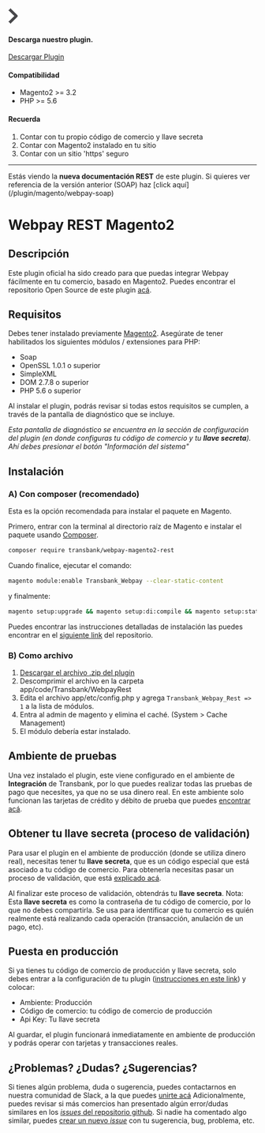<div class="data-menu-side-right">
  <div class="btn-side-right"><span><img src="/images/navbar.png"></span></div>
  <div class="block-cantainer">
    <h4>Descarga nuestro plugin.</h4>
    <a class="td_btn-more" target="_blank"  href="https://github.com/TransbankDevelopers/transbank-plugin-magento2-webpay-rest/releases/latest">Descargar Plugin</a>
    <br>
    <h4>Compatibilidad</h4>
    <ul>
      <li>Magento2 >= 3.2</li>
      <li>PHP >= 5.6</li>
    </ul>
    <h4>Recuerda</h4>
    <ol>
      <li>Contar con tu propio código de comercio y llave secreta</li>
      <li>Contar con Magento2 instalado en tu sitio</li>
      <li>Contar con un sitio 'https' seguro</li>
    </ol>
  </div>
</div>

___

<aside class="notice">
Estás viendo la <strong>nueva documentación REST</strong> de este plugin. Si quieres ver referencia de la versión anterior
(SOAP) haz [click aquí](/plugin/magento/webpay-soap)
</aside>

<h1 class="toc-ignore">Webpay REST Magento2</h1>
<h1 style="display: none;">Webpay REST</h1>

## Descripción

Este plugin oficial ha sido creado para que puedas integrar Webpay fácilmente en tu comercio, basado en Magento2.
Puedes encontrar el repositorio Open Source de este plugin [acá](https://github.com/TransbankDevelopers/transbank-plugin-magento2-webpay-rest). 

## Requisitos

Debes tener instalado previamente [Magento2](https://magento.com/).
Asegúrate de tener habilitados los siguientes módulos / extensiones para PHP:

- Soap
- OpenSSL 1.0.1 o superior
- SimpleXML
- DOM 2.7.8 o superior
- PHP 5.6 o superior

Al instalar el plugin, podrás revisar si todas estos requisitos se cumplen, a través de la pantalla de diagnóstico que se incluye.

_Esta pantalla de diagnóstico se encuentra en la sección de configuración del plugin (en donde configuras tu código de comercio y tu **llave secreta**). Ahí debes presionar el botón "Información del sistema"_ 

## Instalación

### A) Con composer (recomendado)
Esta es la opción recomendada para instalar el paquete en Magento. 

Primero, entrar con la terminal al directorio raíz de Magento e instalar el paquete usando [Composer](https://getcomposer.org/).

```bash
composer require transbank/webpay-magento2-rest
```

Cuando finalice, ejecutar el comando:
```bash
magento module:enable Transbank_Webpay --clear-static-content
```

y finalmente: 
```bash
magento setup:upgrade && magento setup:di:compile && magento setup:static-content:deploy
```

Puedes encontrar las instrucciones detalladas de instalación las puedes encontrar en el [siguiente link](https://github.com/TransbankDevelopers/transbank-plugin-magento2-webpay-rest/blob/master/docs/INSTALLATION.md) del repositorio. 

### B) Como archivo

1. [Descargar el archivo .zip del plugin](https://github.com/TransbankDevelopers/transbank-plugin-magento2-webpay-rest/releases/latest)
2. Descomprimir el archivo en la carpeta app/code/Transbank/WebpayRest 
3. Edita el archivo app/etc/config.php y agrega  `Transbank_Webpay_Rest => 1` a la lista de módulos. 
4. Entra al admin de magento y elimina el caché. (System > Cache Management)
5. El módulo debería estar instalado. 
 

## Ambiente de pruebas
Una vez instalado el plugin, este viene configurado en el ambiente de **Integración** de Transbank, por lo que puedes realizar todas las pruebas de pago que necesites, ya que no se usa dinero real. 
En este ambiente solo funcionan las tarjetas de crédito y débito de prueba que puedes [encontrar acá](/documentacion/como_empezar#ambiente-de-integracion).

## Obtener tu llave secreta (proceso de validación)
Para usar el plugin en el ambiente de producción (donde se utiliza dinero real), necesitas tener tu **llave secreta**, que es un código especial que está asociado a tu código de comercio. 
Para obtenerla necesitas pasar un proceso de validación, que está [explicado acá](https://transbankdevelopers.cl/documentacion/como_empezar#puesta-en-produccion). 

Al finalizar este proceso de validación, obtendrás tu **llave secreta**.
Nota: Esta **llave secreta** es como la contraseña de tu código de comercio, por lo que no debes compartirla. Se usa para identificar que tu comercio es quién realmente está realizando cada operación (transacción, anulación de un pago, etc). 

## Puesta en producción
Si ya tienes tu código de comercio de producción y llave secreta, solo debes entrar a la configuración de tu plugin ([instrucciones en este link](https://github.com/TransbankDevelopers/transbank-plugin-magento2-webpay-rest/blob/master/docs/INSTALLATION.md#configuraci%C3%B3n)) y colocar: 

- Ambiente: Producción
- Código de comercio: tu código de comercio de producción
- Api Key: Tu llave secreta

Al guardar, el plugin funcionará inmediatamente en ambiente de producción y podrás operar con tarjetas y transacciones reales. 

## ¿Problemas? ¿Dudas? ¿Sugerencias?
Si tienes algún problema, duda o sugerencia, puedes contactarnos en nuestra comunidad de Slack, a la que puedes [unirte acá](https://join-transbankdevelopers-slack.herokuapp.com/)
Adicionalmente, puedes revisar si más comercios han presentado algún error/dudas similares en los [_issues_ del repositorio github](https://github.com/TransbankDevelopers/transbank-plugin-magento2-webpay-rest/issues). Si nadie ha comentado algo similar, puedes [crear un nuevo _issue_](https://github.com/TransbankDevelopers/transbank-plugin-magento2-webpay-rest/issues/new) con tu sugerencia, bug, problema, etc. 
